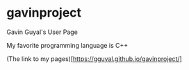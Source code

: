 # gavinproject
Gavin Guyal's User Page

My favorite programming language is C++

(The link to my pages)[https://gguyal.github.io/gavinproject/]
